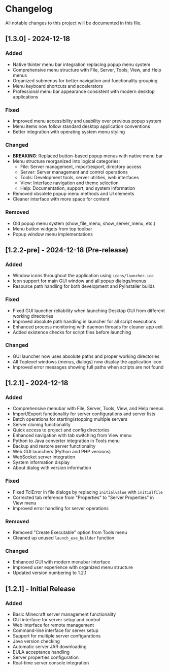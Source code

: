 # Changelog

All notable changes to this project will be documented in this file.

## [1.3.0] - 2024-12-18

### Added
- Native tkinter menu bar integration replacing popup menu system
- Comprehensive menu structure with File, Server, Tools, View, and Help menus
- Organized submenus for better navigation and functionality grouping
- Menu keyboard shortcuts and accelerators
- Professional menu bar appearance consistent with modern desktop applications

### Fixed
- Improved menu accessibility and usability over previous popup system
- Menu items now follow standard desktop application conventions
- Better integration with operating system menu styling

### Changed
- **BREAKING**: Replaced button-based popup menus with native menu bar
- Menu structure reorganized into logical categories:
  - File: Server management, import/export, directory access
  - Server: Server management and control operations
  - Tools: Development tools, server utilities, web interfaces
  - View: Interface navigation and theme selection
  - Help: Documentation, support, and system information
- Removed obsolete popup menu methods and UI elements
- Cleaner interface with more space for content

### Removed
- Old popup menu system (show_file_menu, show_server_menu, etc.)
- Menu button widgets from top toolbar
- Popup window menu implementations

## [1.2.2-pre] - 2024-12-18 (Pre-release)

### Added
- Window icons throughout the application using `icons/launcher.ico`
- Icon support for main GUI window and all popup dialogs/menus
- Resource path handling for both development and PyInstaller builds

### Fixed
- Fixed GUI launcher reliability when launching Desktop GUI from different working directories
- Improved absolute path handling in launcher for all script executions
- Enhanced process monitoring with daemon threads for cleaner app exit
- Added existence checks for script files before launching

### Changed
- GUI launcher now uses absolute paths and proper working directories
- All Toplevel windows (menus, dialogs) now display the application icon
- Improved error messages showing full paths when scripts are not found

## [1.2.1] - 2024-12-18

### Added
- Comprehensive menubar with File, Server, Tools, View, and Help menus
- Import/Export functionality for server configurations and server lists
- Batch operations for starting/stopping multiple servers
- Server cloning functionality
- Quick access to project and config directories
- Enhanced navigation with tab switching from View menu
- Python to Java converter integration in Tools menu
- Backup and restore server functionality
- Web GUI launchers (Python and PHP versions)
- WebSocket server integration
- System information display
- About dialog with version information

### Fixed
- Fixed TclError in file dialogs by replacing `initialvalue` with `initialfile`
- Corrected tab reference from "Properties" to "Server Properties" in View menu
- Improved error handling for server operations

### Removed
- Removed "Create Executable" option from Tools menu
- Cleaned up unused `launch_exe_builder` function

### Changed
- Enhanced GUI with modern menubar interface
- Improved user experience with organized menu structure
- Updated version numbering to 1.2.1

## [1.2.1] - Initial Release

### Added
- Basic Minecraft server management functionality
- GUI interface for server setup and control
- Web interface for remote management
- Command-line interface for server setup
- Support for multiple server configurations
- Java version checking
- Automatic server JAR downloading
- EULA acceptance handling
- Server properties configuration
- Real-time server console integration